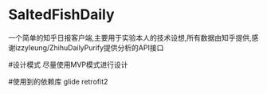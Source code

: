 # SaltedFishDaily
一个简单的知乎日报客户端,主要用于实验本人的技术设想,所有数据由知乎提供,感谢izzyleung/ZhihuDailyPurify提供分析的API接口

#设计模式
尽量使用MVP模式进行设计

#使用到的依赖库
glide
retrofit2
